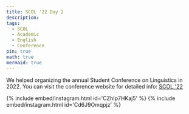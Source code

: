 ```yaml
---
title: SCOL '22 Day 2
description:
tags:
  - SCOL
  - Academic
  - English
  - Conference
pin: true
math: true
mermaid: true
---
```


We helped organizing the annual Student Conference on Linguistics in 2022. You can visit the conference website for detailed info: [SCOL '22](https://scol.bogazici.edu.tr/scol22)

{% include embed/instagram.html id='CZhIp7HKaj5' %}
{% include embed/instagram.html id='Cd6J9Omqpjz' %}